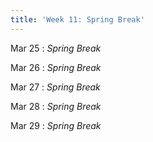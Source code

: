 ```yaml
---
title: 'Week 11: Spring Break'
---
```


Mar 25
: *Spring Break*

Mar 26
: *Spring Break*

Mar 27
: *Spring Break*

Mar 28
: *Spring Break*

Mar 29
: *Spring Break*